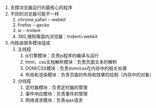 1. 支撑浏览器运行的最核心的程序
2. 不同的浏览器可能不一样
   1. chrome,safari --webkit
   2. firefox --gecko
   3. ie --trident
   4. 360,搜狗等国内浏览器：trident+webkit
3. 内核由很多模块组成
   1. 主线程
      1. js引擎模块：负责js程序的编译与运行
      2. html，css文档解析模块：负责页面文本的解析
      3. DOM/CSS模块：负责dom/css在内存中的相关处理
      4. 布局和渲染模块：负责页面的布局和效果的绘制（内存中的对象）
   2. 分线程
      1. 定时器模块：负责定时器的管理
      2. 事件响应模块：负责事件的管理
      3. 网络请求模块：负责ajax请求